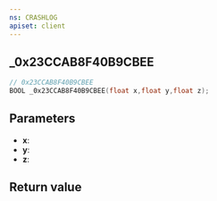 ```yaml
---
ns: CRASHLOG
apiset: client
---
```

## _0x23CCAB8F40B9CBEE

```c
// 0x23CCAB8F40B9CBEE
BOOL _0x23CCAB8F40B9CBEE(float x,float y,float z);
```


## Parameters
* **x**:
* **y**:
* **z**:

## Return value

